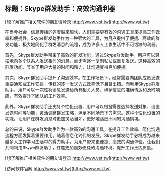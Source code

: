 ## **标题：Skype群发助手：高效沟通利器**

[想了解推广相关软件的朋友请登录 http://www.vst.tw](http://www.vst.tw)

在当今社会，信息传播的速度越来越快，人们需要更有效的沟通工具来提高工作效率和便捷性。Skype群发助手作为一种强大的工具，为用户提供了便捷、高效的群发功能，极大地简化了群发消息的流程，成为许多人工作生活中不可或缺的利器。

首先，Skype群发助手带来了高效的群发功能。通过Skype群发助手，用户可以轻松地向多个联系人发送相同的消息，而无需逐一复制粘贴或重复发送。这种高效的群发功能，节省了用户大量的时间和精力，让沟通变得更加便捷。

其次，Skype群发助手提升了沟通效率。在工作场景下，经常需要向团队成员发送重要通知或工作安排，传统的逐一发送方式效率低下且易出错。而利用Skype群发助手，用户可以一次性将消息发送给所有相关人员，确保信息的准确传达和及时响应，有效提升了团队的工作效率。

此外，Skype群发助手还支持个性化设置，用户可以根据需要选择发送对象、设置发送时间等功能，灵活调整群发策略，满足不同场景下的需求。这种个性化设置的功能，让用户在群发消息时更加灵活自如，更好地适应不同的沟通情境。

总的来说，Skype群发助手作为一款高效的沟通工具，在提升工作效率、简化沟通流程方面发挥着重要作用。随着信息化时代的发展，Skype群发助手必将成为越来越多人工作学习生活中的得力助手，为用户带来更便捷、高效的沟通体验。让我们共同利用Skype群发助手，打造更加高效便捷的沟通环境，提升工作生活质量。

[想了解推广相关软件的朋友请登录 http://www.vst.tw](http://www.vst.tw)


[访问软件官网 http://www.vst.tw](http://www.vst.tw)
